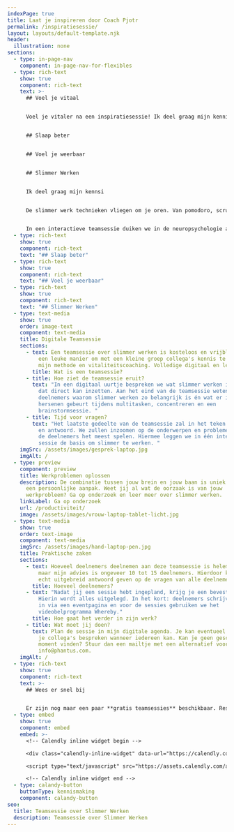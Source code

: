 ```yaml
---
indexPage: true
title: Laat je inspireren door Coach Pjotr
permalink: /inspiratiesessie/
layout: layouts/default-template.njk
header:
  illustration: none
sections:
  - type: in-page-nav
    component: in-page-nav-for-flexibles
  - type: rich-text
    show: true
    component: rich-text
    text: >-
      ## Voel je vitaal


      Voel je vitaler na een inspiratiesessie! Ik deel graag mijn kennis en ervaring als vitaliteitscoach met jouw team, partners of klanten! Maak vrijblijvend kennis met mijn methode door één van mijn drie inspiratiesessies.


      ## Slaap beter


      ## Voel je weerbaar


      ## Slimmer Werken


      Ik deel graag mijn kennsi


      De slimmer werk technieken vliegen om je oren. Van pomodoro, scrum, grip, deepwork én getting things done. Wat kan jij doen om sneller én harder te werken? 


      In een interactieve teamsessie duiken we in de neuropsychologie achter al deze technieken. Waar is je brein allemaal toe in staat én wat zijn de beperkingen van je brein. Je krijgt de kans om al je vragen te stellen aan vitaliteitscoach en trainer Pjotr.
  - type: rich-text
    show: true
    component: rich-text
    text: "## Slaap beter"
  - type: rich-text
    show: true
    component: rich-text
    text: "## Voel je weerbaar"
  - type: rich-text
    show: true
    component: rich-text
    text: "## Slimmer Werken"
  - type: text-media
    show: true
    order: image-text
    component: text-media
    title: Digitale Teamsessie
    sections:
      - text: Een teamsessie over slimmer werken is kosteloos en vrijblijvend. Dit is
          een leuke manier om met een kleine groep collega's kennis te maken met
          mijn methode en vitaliteitscoaching. Volledige digitaal en leerzaam!
        title: Wat is een teamsessie?
      - title: Hoe ziet de teamsessie eruit?
        text: "In een digitaal uurtje bespreken we wat slimmer werken inhoudt én hoe jij
          dat direct kan inzetten. Aan het eind van de teamsessie weten de
          deelnemers waarom slimmer werken zo belangrijk is én wat er in de
          hersenen gebeurt tijdens multitasken, concentreren en een
          brainstormsessie. "
      - title: Tijd voor vragen?
        text: "Het laatste gedeelte van de teamsessie zal in het teken staan van vraag
          en antwoord. We zullen inzoomen op de onderwerpen en problemen die bij
          de deelnemers het meest spelen. Hiermee leggen we in één interactieve
          sessie de basis om slimmer te werken. "
    imgSrc: /assets/images/gesprek-laptop.jpg
    imgAlt: /
  - type: preview
    component: preview
    title: Werkproblemen oplossen
    description: De combinatie tussen jouw brein en jouw baan is uniek en vraagt om
      een persoonlijke aanpak. Weet jij al wat de oorzaak is van jouw
      werkprobleem? Ga op onderzoek en leer meer over slimmer werken.
    linkLabel: Ga op onderzoek
    url: /productiviteit/
    image: /assets/images/vrouw-laptop-tablet-licht.jpg
  - type: text-media
    show: true
    order: text-image
    component: text-media
    imgSrc: /assets/images/hand-laptop-pen.jpg
    title: Praktische zaken
    sections:
      - text: Hoeveel deelnemers deelnemen aan deze teamsessie is helemaal aan jullie,
          maar mijn advies is ongeveer 10 tot 15 deelnemers. Hierdoor kan ik ook
          echt uitgebreid antwoord geven op de vragen van alle deelnemers.
        title: Hoeveel deelnemers?
      - text: "Nadat jij een sessie hebt ingepland, krijg je een bevestigingsmail.
          Hierin wordt alles uitgelegd. In het kort: deelnemers schrijven zich
          in via een eventpagina en voor de sessies gebruiken we het
          videobelprogramma Whereby."
        title: Hoe gaat het verder in zijn werk?
      - title: Wat moet jij doen?
        text: Plan de sessie in mijn digitale agenda. Je kan eventueel van tevoren met
          je collega's bespreken wanneer iedereen kan. Kan je geen geschikt
          moment vinden? Stuur dan een mailtje met een alternatief voorstel naar
          info@phantus.com.
    imgAlt: /
  - type: rich-text
    show: true
    component: rich-text
    text: >-
      ## Wees er snel bij


      Er zijn nog maar een paar **gratis teamsessies** beschikbaar. Reserveer gelijk één van de gratis teamsessies óf plan eerst een [kennismaking met coach Pjotr.](https://calendly.com/pjotr-peulen/bellen)
  - type: embed
    show: true
    component: embed
    embed: >-
      <!-- Calendly inline widget begin -->

      <div class="calendly-inline-widget" data-url="https://calendly.com/pjotr-peulen/teamsessie-over-slimmer-werken?hide_gdpr_banner=1&primary_color=eb5c36" style="min-width:320px;height:630px;"></div>

      <script type="text/javascript" src="https://assets.calendly.com/assets/external/widget.js" async></script>

      <!-- Calendly inline widget end -->
  - type: calandy-button
    buttonType: kennismaking
    component: calandy-button
seo:
  title: Teamsessie over Slimmer Werken
  description: Teamsessie over Slimmer Werken
---
```

